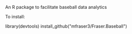 An R package to facilitate baseball data analytics

To install:

library(devtools)
install_github("mfraser3/Fraser.Baseball")

